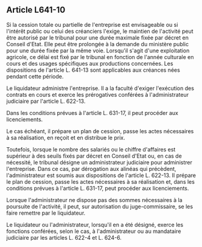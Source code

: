 Article L641-10
----
Si la cession totale ou partielle de l'entreprise est envisageable ou si
l'intérêt public ou celui des créanciers l'exige, le maintien de l'activité peut
être autorisé par le tribunal pour une durée maximale fixée par décret en
Conseil d'Etat. Elle peut être prolongée à la demande du ministère public pour
une durée fixée par la même voie. Lorsqu'il s'agit d'une exploitation agricole,
ce délai est fixé par le tribunal en fonction de l'année culturale en cours et
des usages spécifiques aux productions concernées. Les dispositions de l'article
L. 641-13 sont applicables aux créances nées pendant cette période.

Le liquidateur administre l'entreprise. Il a la faculté d'exiger l'exécution des
contrats en cours et exerce les prérogatives conférées à l'administrateur
judiciaire par l'article L. 622-13.

Dans les conditions prévues à l'article L. 631-17, il peut procéder aux
licenciements.

Le cas échéant, il prépare un plan de cession, passe les actes nécessaires à sa
réalisation, en reçoit et en distribue le prix.

Toutefois, lorsque le nombre des salariés ou le chiffre d'affaires est supérieur
à des seuils fixés par décret en Conseil d'Etat ou, en cas de nécessité, le
tribunal désigne un administrateur judiciaire pour administrer l'entreprise.
Dans ce cas, par dérogation aux alinéas qui précèdent, l'administrateur est
soumis aux dispositions de l'article L. 622-13. Il prépare le plan de cession,
passe les actes nécessaires à sa réalisation et, dans les conditions prévues à
l'article L. 631-17, peut procéder aux licenciements.

Lorsque l'administrateur ne dispose pas des sommes nécessaires à la poursuite de
l'activité, il peut, sur autorisation du juge-commissaire, se les faire remettre
par le liquidateur.

Le liquidateur ou l'administrateur, lorsqu'il en a été désigné, exerce les
fonctions conférées, selon le cas, à l'administrateur ou au mandataire
judiciaire par les articles L. 622-4 et L. 624-6.
